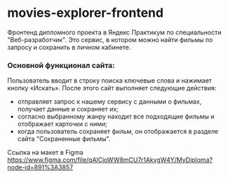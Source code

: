 # movies-explorer-frontend
Фронтенд дипломного проекта в Яндекс Практикум по специальности "Веб-разработчик".
Это сервис, в котором можно найти фильмы по запросу и сохранить в личном кабинете.

### Основной функционал сайта:
Пользователь вводит в строку поиска ключевые слова и нажимает кнопку «Искать». После этого сайт выполняет следующие действия:
- отправляет запрос к нашему сервису с данными о фильмах, получает данные и сохраняет их;
- согласно выбранному жанру находит все подходящие фильмы и отображает карточки с ними;
- когда пользователь сохраняет фильм, он отображается в разделе сайта "Сохраненные фильмы".

Ссылка на макет в Figma https://www.figma.com/file/qAlCioWW8mCU7r1AkvgW4Y/MyDiploma?node-id=891%3A3857
